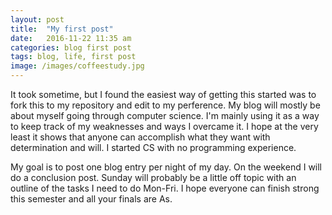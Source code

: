 ```yaml
---
layout: post
title:  "My first post"
date:   2016-11-22 11:35 am
categories: blog first post
tags: blog, life, first post
image: /images/coffeestudy.jpg
---
```

It took sometime, but I found the easiest way of getting this started was to fork this to my repository and edit to my perference. 
My blog will mostly be about myself going through computer science. I'm mainly using it as a way to keep track of my weaknesses and ways I overcame it. I hope at the very least it shows that anyone can accomplish what they want with determination and will. I started CS with no programming experience.

My goal is to post one blog entry per night of my day. On the weekend I will do a conclusion post. Sunday will probably be a little off topic with an outline of the tasks I need to do Mon-Fri. I hope everyone can finish strong this semester and all your finals are As.
